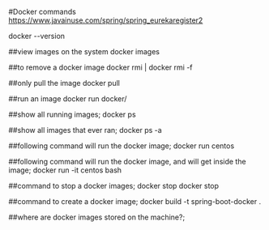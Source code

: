 #Docker commands
https://www.javainuse.com/spring/spring_eurekaregister2

docker --version

##view images on the system
docker images

##to remove a docker image
docker rmi <image-name>|<container-id>
docker rmi -f <image-name>

##only pull the image
docker pull <image-name>

##run an image
docker run docker/<image-name>

##show all running images;
docker ps

##show all images that ever ran;
docker ps -a

##following command will run the docker image;
docker run centos

##following command will run the docker image, and will get inside the image;
docker run -it centos bash

##command to stop a docker images;
docker stop <container-id>
docker stop <image-name>

##command to create a docker image;
docker build -t spring-boot-docker .

##where are docker images stored on the machine?;
